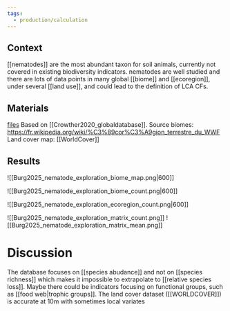 ```yaml
---
tags:
  - production/calculation
---
```

## Context
[[nematodes]] are the most abundant taxon for soil animals, currently not covered in existing biodiversity indicators.
nematodes are well studied and there are lots of data points in many global [[biome]] and [[ecoregion]], under several [[land use]], and could lead to the definition of LCA CFs.
## Materials
[files](file:\\\C:\Users\aburg\Documents\calculations\nematode_exploration)
Based on [[Crowther2020_globaldatabase]].
Source biomes: https://fr.wikipedia.org/wiki/%C3%89cor%C3%A9gion_terrestre_du_WWF
Land cover map: [[WorldCover]]
## Results

![[Burg2025_nematode_exploration_biome_map.png|600]]

![[Burg2025_nematode_exploration_biome_count.png|600]]

![[Burg2025_nematode_exploration_ecoregion_count.png|600]]

![[Burg2025_nematode_exploration_matrix_count.png]]
![[Burg2025_nematode_exploration_matrix_mean.png]]

# Discussion
The database focuses on [[species abudance]] and not on [[species richness]] which makes it impossible to extrapolate to [[relative species loss]].
Maybe there could be indicators focusing on functional groups, such as [[food web|trophic groups]].
The land cover dataset ([[WORLDCOVER]]) is accurate at 10m with sometimes local variates